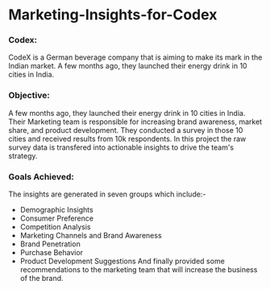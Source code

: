 # Marketing-Insights-for-Codex

### Codex:
CodeX is a German beverage company that is aiming to make its mark in the Indian market. A few months ago, they launched their energy drink in 10 cities in India.

### Objective:
A few months ago, they launched their energy drink in 10 cities in India. Their Marketing team is responsible for increasing brand awareness, market share, and product development. They conducted a survey in those 10 cities and received results from 10k respondents.
In this project the raw survey data is transfered into actionable insights to drive the team's strategy.

### Goals Achieved:
The insights are generated in seven groups which include:-
- Demographic Insights
- Consumer Preference
- Competition Analysis
- Marketing Channels and Brand Awareness
- Brand Penetration
- Purchase Behavior
- Product Development Suggestions
And finally provided some recommendations to the marketing team that will increase the business of the brand.
